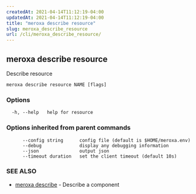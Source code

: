 ```yaml
---
createdAt: 2021-04-14T11:12:19-04:00
updatedAt: 2021-04-14T11:12:19-04:00
title: "meroxa describe resource"
slug: meroxa_describe_resource
url: /cli/meroxa_describe_resource/
---
```

## meroxa describe resource

Describe resource

```
meroxa describe resource NAME [flags]
```

### Options

```
  -h, --help   help for resource
```

### Options inherited from parent commands

```
      --config string      config file (default is $HOME/meroxa.env)
      --debug              display any debugging information
      --json               output json
      --timeout duration   set the client timeout (default 10s)
```

### SEE ALSO

* [meroxa describe](meroxa_describe)	 - Describe a component

